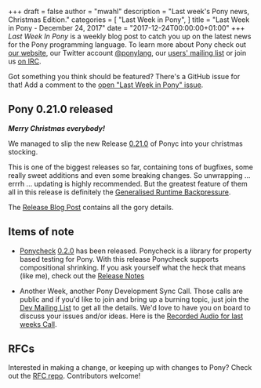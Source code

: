+++
draft = false
author = "mwahl"
description = "Last week's Pony news, Christmas Edition."
categories = [
    "Last Week in Pony",
]
title = "Last Week in Pony - December 24, 2017"
date = "2017-12-24T00:00:00+01:00"
+++
_Last Week In Pony_ is a weekly blog post to catch you up on the latest news for the Pony programming language. To learn more about Pony check out [our website](ponylang.io), our Twitter account [@ponylang](https://twitter.com/ponylang), our [users' mailing list](https://pony.groups.io/g/user) or join us [on IRC](https://webchat.freenode.net/?channels=%23ponylang). 

Got something you think should be featured? There's a GitHub issue for that! Add a comment to the [open "Last Week in Pony" issue](https://github.com/ponylang/ponylang.github.io/issues?q=is%3Aissue+is%3Aopen+label%3Alast-week-in-pony).
<!--more-->

## Pony 0.21.0 released

***Merry Christmas everybody!***

We managed to slip the new Release [0.21.0](https://github.com/ponylang/ponyc/releases/tag/0.21.0) of Ponyc into your christmas stocking.

This is one of the biggest releases so far, containing tons of bugfixes, some really sweet additions and even some breaking changes. So unwrapping ... errrh ... updating is highly recommended. But the greatest feature of them all in this release is definitely the [Generalised Runtime Backpressure](https://stdlib.ponylang.io/backpressure--index).

The [Release Blog Post](https://www.ponylang.io/blog/2017/12/0.21.0-released/) contains all the gory details.

## Items of note

- [Ponycheck](https://github.com/mfelsche/ponycheck) [0.2.0](https://github.com/mfelsche/ponycheck/releases/tag/0.2.0) has been released. Ponycheck is a library for property based testing for Pony. With this release Ponycheck supports compositional shrinking. If you ask yourself what the heck that means (like me), check out the [Release Notes](https://github.com/mfelsche/ponycheck/releases/tag/0.2.0)

- Another Week, another Pony Development Sync Call. Those calls are public and if you'd like to join and bring up a burning topic, just join the [Dev Mailing List](https://pony.groups.io/g/dev) to get all the details. We'd love to have you on board to discuss your issues and/or ideas. Here is the [Recorded Audio for last weeks Call](https://pony.groups.io/g/dev/files/Pony%20Sync/2017_12_20).


## RFCs

Interested in making a change, or keeping up with changes to Pony? Check out the [RFC repo](https://github.com/ponylang/rfcs). Contributors welcome!

